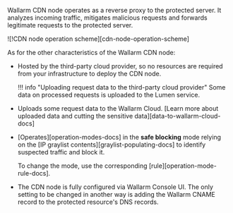 Wallarm CDN node operates as a reverse proxy to the protected server. It analyzes incoming traffic, mitigates malicious requests and forwards legitimate requests to the protected server.

![!CDN node operation scheme][cdn-node-operation-scheme]

As for the other characteristics of the Wallarm CDN node:

* Hosted by the third-party cloud provider, so no resources are required from your infrastructure to deploy the CDN node.

    !!! info "Uploading request data to the third-party cloud provider"
        Some data on processed requests is uploaded to the Lumen service.
* Uploads some request data to the Wallarm Cloud. [Learn more about uploaded data and cutting the sensitive data][data-to-wallarm-cloud-docs]
* [Operates][operation-modes-docs] in the **safe blocking** mode relying on the [IP graylist contents][graylist-populating-docs] to identify suspected traffic and block it.

    To change the mode, use the corresponding [rule][operation-mode-rule-docs].
* The CDN node is fully configured via Wallarm Console UI. The only setting to be changed in another way is adding the Wallarm CNAME record to the protected resource's DNS records.
